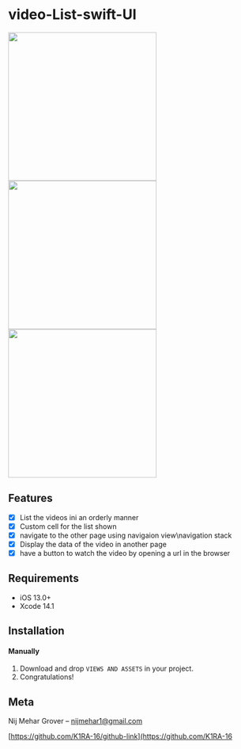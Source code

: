 # video-List-swift-UI

<!-- <br />
<p align="center">
  <a href="https://github.com/alexanderritik/Best-README-Template">
    <img src="logo.jpeg" alt="Logo" width="80" height="80">
  </a>
  <p align="center">
    One to two paragraph statement about your product and what it does.
  </p>
</p>
 -->
<p align="row">
<img src= "https://user-images.githubusercontent.com/62954414/204465639-40d2a9db-2521-4f1d-ba53-0590570647c8.png" width="300" >
<img src= "https://user-images.githubusercontent.com/62954414/204465636-1b627107-ac8b-4578-a8d6-67a6e7d47f24.png" width="300" >
<img src= "https://user-images.githubusercontent.com/62954414/204465599-63532c80-d2d7-4b24-adc3-1af11bc2e6a8.png" width="300" >
</p>

## Features

- [x] List the videos ini an orderly manner
- [x] Custom cell for the list shown
- [x] navigate to the other page using navigaion view\navigation stack
- [x] Display the data of the video in another page
- [x] have a button to watch the video by opening a url in the browser

## Requirements

- iOS 13.0+
- Xcode 14.1

## Installation

#### Manually
1. Download and drop ```VIEWS AND ASSETS``` in your project.  
2. Congratulations!  


## Meta

Nij Mehar Grover – nijmehar1@gmail.com

[https://github.com/K1RA-16/github-link](https://github.com/K1RA-16

[swift-image]:https://img.shields.io/badge/swift-5.7-orange.svg
[swift-url]: https://swift.org/
